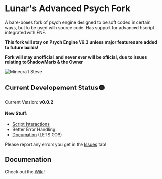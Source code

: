 # Lunar's Advanced Psych Fork

A bare-bones fork of psych engine designed to be soft coded in certain ways, but to be used with source code. Has support for advanced hscript integrated with FNF.

**This fork will stay on Psych Engine V6.3 unless major features are added to future builds!**

**Fork will stay unofficial, and never ever will be official, due to issues relating to ShadowMario & the Owner**

![Minecraft Steve](https://i.imgur.com/fRACgfU.png)

## Current Developement Status🟡

Current Version: **v0.0.2**

#### New Stuff:
- [Script Interactions](https://github.com/lunarcleint/Psych-Advanced-Hscript/wiki/Script-API-2:-Script-Examples#adding-and-getting-a-script)
- Better Error Handling
- [Documation](https://github.com/lunarcleint/Psych-Advanced-Hscript/wiki) (LETS GO!!)

Please report any errors you get in the [Issues](https://github.com/lunarcleint/Psych-Advanced-Hscript/issues) tab!

## Documenation

Check out the [Wiki](https://github.com/lunarcleint/Psych-Advanced-Hscript/wiki)!

